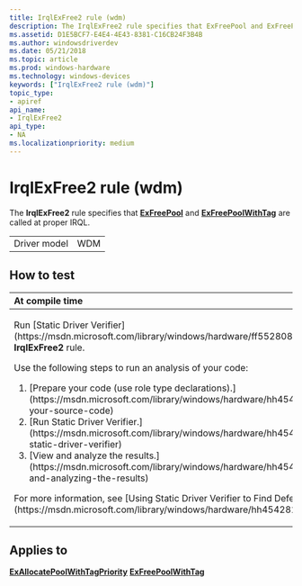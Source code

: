 ```yaml
---
title: IrqlExFree2 rule (wdm)
description: The IrqlExFree2 rule specifies that ExFreePool and ExFreePoolWithTag are called at proper IRQL.
ms.assetid: D1E5BCF7-E4E4-4E43-8381-C16CB24F3B4B
ms.author: windowsdriverdev
ms.date: 05/21/2018
ms.topic: article
ms.prod: windows-hardware
ms.technology: windows-devices
keywords: ["IrqlExFree2 rule (wdm)"]
topic_type:
- apiref
api_name:
- IrqlExFree2
api_type:
- NA
ms.localizationpriority: medium
---
```


# IrqlExFree2 rule (wdm)


The **IrqlExFree2** rule specifies that [**ExFreePool**](https://msdn.microsoft.com/library/windows/hardware/ff544590) and [**ExFreePoolWithTag**](https://msdn.microsoft.com/library/windows/hardware/ff544593) are called at proper IRQL.

|              |     |
|--------------|-----|
| Driver model | WDM |

How to test
-----------

<table>
<colgroup>
<col width="100%" />
</colgroup>
<thead>
<tr class="header">
<th align="left">At compile time</th>
</tr>
</thead>
<tbody>
<tr class="odd">
<td align="left"><p>Run [Static Driver Verifier](https://msdn.microsoft.com/library/windows/hardware/ff552808) and specify the <strong>IrqlExFree2</strong> rule.</p>
Use the following steps to run an analysis of your code:
<ol>
<li>[Prepare your code (use role type declarations).](https://msdn.microsoft.com/library/windows/hardware/hh454281#preparing-your-source-code)</li>
<li>[Run Static Driver Verifier.](https://msdn.microsoft.com/library/windows/hardware/hh454281#running-static-driver-verifier)</li>
<li>[View and analyze the results.](https://msdn.microsoft.com/library/windows/hardware/hh454281#viewing-and-analyzing-the-results)</li>
</ol>
<p>For more information, see [Using Static Driver Verifier to Find Defects in Drivers](https://msdn.microsoft.com/library/windows/hardware/hh454281).</p></td>
</tr>
</tbody>
</table>

Applies to
----------

[**ExAllocatePoolWithTagPriority**](https://msdn.microsoft.com/library/windows/hardware/ff544523)
[**ExFreePoolWithTag**](https://msdn.microsoft.com/library/windows/hardware/ff544593)
 

 





